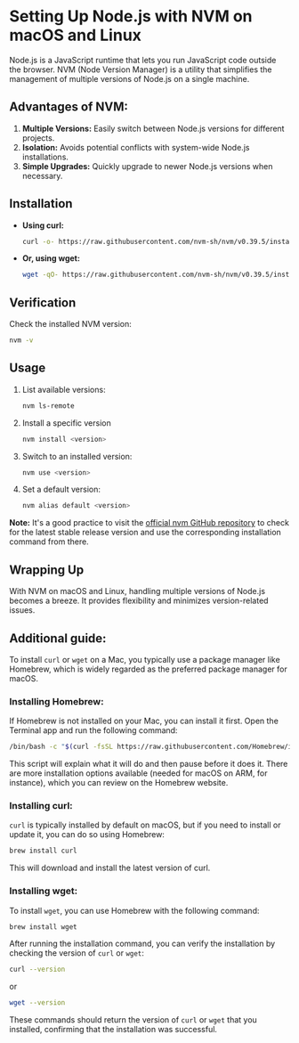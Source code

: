 # Setting Up Node.js with NVM on macOS and Linux

Node.js is a JavaScript runtime that lets you run JavaScript code outside the browser. NVM (Node Version Manager) is a utility that simplifies the management of multiple versions of Node.js on a single machine.

## Advantages of NVM:

1. **Multiple Versions:** Easily switch between Node.js versions for different projects.
2. **Isolation:** Avoids potential conflicts with system-wide Node.js installations.
3. **Simple Upgrades:** Quickly upgrade to newer Node.js versions when necessary.

## Installation

* **Using curl:**
   ```bash
   curl -o- https://raw.githubusercontent.com/nvm-sh/nvm/v0.39.5/install.sh | bash

* **Or, using wget:**
   ```bash
   wget -qO- https://raw.githubusercontent.com/nvm-sh/nvm/v0.39.5/install.sh | bash
  
## Verification
Check the installed NVM version:
 ```bash
nvm -v
```

## Usage

1. List available versions:
    ```bash
   nvm ls-remote

2. Install a specific version
    ```bash
   nvm install <version>

3. Switch to an installed version:
    ```bash
   nvm use <version>

4. Set a default version:
    ```bash
   nvm alias default <version>

**Note:** It's a good practice to visit the [official nvm GitHub repository](https://github.com/nvm-sh/nvm#installing-and-updating) to check for the latest stable release version and use the corresponding installation command from there.
## Wrapping Up
With NVM on macOS and Linux, handling multiple versions of Node.js becomes a breeze. It provides flexibility and minimizes version-related issues.

## Additional guide:
To install `curl` or `wget` on a Mac, you typically use a package manager like Homebrew, which is widely regarded as the preferred package manager for macOS.

### Installing Homebrew:
If Homebrew is not installed on your Mac, you can install it first. Open the Terminal app and run the following command:

```sh
/bin/bash -c "$(curl -fsSL https://raw.githubusercontent.com/Homebrew/install/HEAD/install.sh)"
```

This script will explain what it will do and then pause before it does it. There are more installation options available (needed for macOS on ARM, for instance), which you can review on the Homebrew website.

### Installing curl:
`curl` is typically installed by default on macOS, but if you need to install or update it, you can do so using Homebrew:

```sh
brew install curl
```
This will download and install the latest version of curl.

### Installing wget:
To install `wget`, you can use Homebrew with the following command:

```sh
brew install wget
```
After running the installation command, you can verify the installation by checking the version of `curl` or `wget`:

```sh
curl --version
```
or

```sh
wget --version
```
These commands should return the version of `curl` or `wget` that you installed, confirming that the installation was successful.
